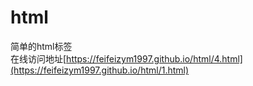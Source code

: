 # html
简单的html标签<br>
在线访问地址[https://feifeizym1997.github.io/html/4.html](https://feifeizym1997.github.io/html/1.html)
